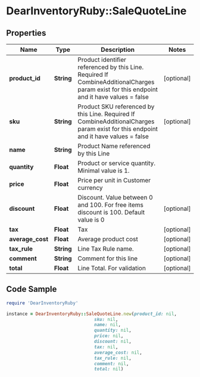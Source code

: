 # DearInventoryRuby::SaleQuoteLine

## Properties

Name | Type | Description | Notes
------------ | ------------- | ------------- | -------------
**product_id** | **String** | Product identifier referenced by this Line. Required If CombineAdditionalCharges param exist for this endpoint and it have values &#x3D; false | [optional] 
**sku** | **String** | Product SKU referenced by this Line. Required If CombineAdditionalCharges param exist for this endpoint and it have values &#x3D; false | [optional] 
**name** | **String** | Product Name referenced by this Line | 
**quantity** | **Float** | Product or service quantity. Minimal value is 1. | 
**price** | **Float** | Price per unit in Customer currency | 
**discount** | **Float** | Discount. Value between 0 and 100. For free items discount is 100. Default value is 0 | [optional] 
**tax** | **Float** | Tax | [optional] 
**average_cost** | **Float** | Average product cost | [optional] 
**tax_rule** | **String** | Line Tax Rule name. | [optional] 
**comment** | **String** | Comment for this line | [optional] 
**total** | **Float** | Line Total. For validation | [optional] 

## Code Sample

```ruby
require 'DearInventoryRuby'

instance = DearInventoryRuby::SaleQuoteLine.new(product_id: nil,
                                 sku: nil,
                                 name: nil,
                                 quantity: nil,
                                 price: nil,
                                 discount: nil,
                                 tax: nil,
                                 average_cost: nil,
                                 tax_rule: nil,
                                 comment: nil,
                                 total: nil)
```



